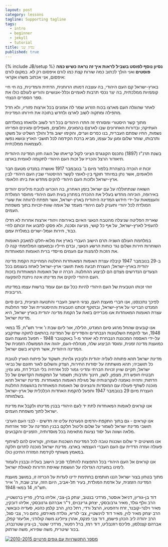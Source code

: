 ```yaml
---
layout: post
category: lessons
tagline: Supporting tagline
tags: 
  - intro
  - beginner
  - jekyll
  - tutorial
title: נסיון שני
published: true
---
```


{% include JB/setup %}
**נסיון נוסף לפוסט בשביל לראות איך זה נראה כשיש כמה פוסטים**
ואני הולך לכתוב כמה שורות
קצת כמו לורם איפסום רק לא.
במקום לורם איפסום, אני אכתוב משהו אקראי:

בארץ-ישראל קם העם היהודי, בה עוצבה דמותו הרוחנית, הדתית והמדינית, בה חי חיי קוממיות ממלכתית, בה יצר נכסי תרבות לאומיים וכלל-אנושיים והוריש לעולם כולו את ספר הספרים הנצחי. 

לאחר שהוגלה העם מארצו בכוח הזרוע שמר לה אמונים בכל ארצות פזוריו, ולא חדל מתפילה ומתקוה לשוב לארצו ולחדש בתוכה את חירותו המדינית. 

מתוך קשר היסטורי ומסורתי זה חתרו היהודים בכל דור לשוב ולהאחז במולדתם העתיקה; ובדורות האחרונים שבו לארצם בהמונים, וחלוצים, מעפילים ומגינים הפריחו נשמות, החיו שפתם העברית, בנו כפרים וערים, והקימו ישוב גדל והולך השליט על משקו ותרבותו, שוחר שלום ומגן על עצמו, מביא ברכת הקידמה לכל תושבי הארץ ונושא נפשו לעצמאות ממלכתית. 

בשנת תרנ"ז (1897) נתכנס הקונגרס הציוני לקול קריאתו של הוגה חזון המדינה היהודית תיאודור הרצל והכריז על זכות העם היהודי לתקומה לאומית בארצו. 

זכות זו הוכרה בהצהרת בלפור מיום ב' בנובמבר 1917 ואושרה במנדט מטעם חבר הלאומים, אשר נתן במיוחד תוקף בין-לאומי לקשר ההיסטורי שבין העם היהודי לבין ארץ-ישראל ולזכות העם היהודי להקים מחדש את ביתו הלאומי. 

השואה שנתחוללה על עם ישראל בזמן האחרון, בה הוכרעו לטבח מיליונים יהודים באירופה, הוכיחה מחדש בעליל את ההכרח בפתרון בעית העם היהודי מחוסר המולדת והעצמאות על-ידי חידוש המדינה היהודית בארץ-ישראל, אשר תפתח לרווחה את שערי המולדת לכל יהודי ותעניק לעם היהודי מעמד של אומה שוות-זכויות בתוך משפחת העמים. 

שארית הפליטה שניצלה מהטבח הנאצי האיום באירופה ויהודי ארצות אחרות לא חדלו להעפיל לארץ-ישראל, על אף כל קושי, מניעה וסכנה, ולא פסקו לתבוע את זכותם לחיי כבוד, חירות ועמל-ישרים במולדת עמם. 

במלחמת העולם השניה תרם הישוב העברי בארץ את מלוא-חלקו למאבק האומות השוחרות חירות ושלום נגד כוחות הרשע הנאצי, ובדם חייליו ובמאמצו המלחמתי קנה לו את הזכות להמנות עם העמים מייסדי ברית האומות המאוחדות. 

ב-29 בנובמבר 1947 קיבלה עצרת האומות המאוחדות החלטה המחייבת הקמת מדינה יהודית בארץ-ישראל; העצרת תבעה מאת תושבי ארץ-ישראל לאחוז בעצמם בכל הצעדים הנדרשים מצדם הם לביצוע ההחלטה. הכרה זו של האומות המאוחדות בזכות העם היהודי להקים את מדינתו אינה ניתנת להפקעה. 

זוהי זכותו הטבעית של העם היהודי להיות ככל עם ועם עומד ברשות עצמו במדינתו הריבונית. 

לפיכך נתכנסנו, אנו חברי מועצת העם, נציגי הישוב העברי והתנועה הציונית, ביום סיום המנדט הבריטי על ארץ-ישראל, ובתוקף זכותנו הטבעית וההיסטורית ועל יסוד החלטת עצרת האומות המאוחדות אנו מכריזים בזאת על הקמת מדינה יהודית בארץ ישראל, היא מדינת ישראל. 

אנו קובעים שהחל מרגע סיום המנדט, הלילה, אור ליום שבת ו' אייר תש"ח, 15 במאי 1948, ועד להקמת  השלטונות הנבחרים והסדירים של המדינה בהתאם לחוקה שתיקבע על-ידי האספה המכוננת הנבחרת לא יאוחר מ-1 באוקטובר 1948 - תפעל מועצת העם כמועצת מדינה זמנית, ומוסד הביצוע שלה, מנהלת-העם, יהווה את הממשלה הזמנית של המדינה היהודית, אשר תיקרא בשם ישראל. 

מדינת ישראל תהא פתוחה לעליה יהודית ולקיבוץ גלויות; תשקוד על פיתוח הארץ לטובת כל תושביה; תהא מושתתה על יסודות החירות, הצדק והשלום לאור חזונם של נביאי ישראל; תקיים שויון זכויות חברתי ומדיני גמור לכל אזרחיה בלי הבדל דת, גזע ומין;  תבטיח חופש דת, מצפון, לשון, חינוך ותרבות; תשמור על המקומות הקדושים של כל הדתות; ותהיה   נאמנה לעקרונותיה של מגילת האומות המאוחדות. מדינת ישראל תהא מוכנה לשתף פעולה עם המוסדות והנציגים של האומות המאוחדות בהגשמת החלטת העצרת מיום 29 בנובמבר 1947 ותפעל להקמת האחדות הכלכלית של ארץ-ישראל בשלמותה. 

אנו קוראים לאומות המאוחדות לתת יד לעם היהודי בבנין מדינתו ולקבל את מדינת ישראל לתוך משפחת העמים. 

אנו קוראים - גם בתוך התקפת-הדמים הנערכת עלינו זה חדשים - לבני העם הערבי תושבי מדינת ישראל לשמור על שלום וליטול חלקם בבנין המדינה על יסוד אזרחות מלאה ושווה ועל יסוד נציגות מתאימה בכל מוסדותיה, הזמניים והקבועים. 

אנו מושיטים יד שלום ושכנות טובה לכל המדינות השכנות ועמיהן, וקוראים להם לשיתוף פעולה ועזרה הדדית עם העם העברי העצמאי בארצו. מדינת ישראל מוכנה לתרום חלקה במאמץ משותף לקידמת המזרח התיכון כולו. 

אנו קוראים אל העם היהודי בכל התפוצות להתלכד סביב הישוב בעליה ובבנין ולעמוד לימינו במערכה הגדולה על הגשמת שאיפת הדורות לגאולת ישראל. 

מתוך בטחון בצור ישראל הננו חותמים בחתימת ידינו לעדות על הכרזה זו, במושב מועצת המדינה הזמנית, על אדמת המולדת, בעיר תל-אביב, היום הזה, ערב שבת, ה' אייר תש"ח, 14 במאי 1948. 
 

דוד בן-גוריון, דניאל אוסטר, מרדכי בנטוב, יצחק בן-צבי, אליהו ברלין, פריץ ברנשטיין, הרב וולף גולד, מאיר גרבובסקי, יצחק גרינבוים, ד"ר אברהם גרנובסקי, אליהו דובקין, מאיר וילנר-קובנר, זרח ורהפטיג, הרצל ורדי, רחל כהן, הרב קלמן כהנא, סעדיה כובאשי, הרב יצחק מאיר לוין, מאיר דוד לוינשטיין, צבי לוריא, גולדה מאירסון, נחום ניר, צבי סגל, הרב יהודה ליב הכהן פישמן, דוד צבי פנקס, אהרן ציזלינג משה קולודני, אליעזר קפלן, אברהם קצנלסון, פליכס רוזנבליט, דוד רמז, ברל רפטור, מרדכי שטנר, בן-ציון שטרנברג, בכור שיטרית, משה שפירא, משה שרתוק.

<script type='text/javascript' src='https://public.tableau.com/javascripts/api/viz_v1.js'></script><div class='tableauPlaceholder' style='width: 982px; height: 742px;'><noscript><a href='#'><img alt='מספר התקשרויות עם גופים פרטיים 2010-2015 ' src='https:&#47;&#47;public.tableau.com&#47;static&#47;images&#47;te&#47;test1_465&#47;Sheet3&#47;1_rss.png' style='border: none' /></a></noscript><object class='tableauViz' width='982' height='742' style='display:none;'><param name='host_url' value='https%3A%2F%2Fpublic.tableau.com%2F' /> <param name='site_root' value='' /><param name='name' value='test1_465&#47;Sheet3' /><param name='tabs' value='no' /><param name='toolbar' value='yes' /><param name='static_image' value='https:&#47;&#47;public.tableau.com&#47;static&#47;images&#47;te&#47;test1_465&#47;Sheet3&#47;1.png' /> <param name='animate_transition' value='yes' /><param name='display_static_image' value='yes' /><param name='display_spinner' value='yes' /><param name='display_overlay' value='yes' /><param name='display_count' value='yes' /><param name='showVizHome' value='no' /><param name='showTabs' value='y' /><param name='bootstrapWhenNotified' value='true' /></object></div>
